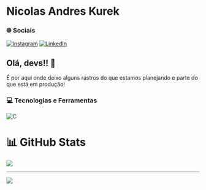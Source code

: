 <h1 align="left">Nicolas Andres Kurek</h1>

### 🌐 Sociais
[![Instagram](https://img.shields.io/badge/Instagram-%23E4405F.svg?logo=Instagram&logoColor=white)](https://instagram.com/nicolas_andresz) [![LinkedIn](https://img.shields.io/badge/LinkedIn-%230077B5.svg?logo=linkedin&logoColor=white)](https://www.linkedin.com/in/nicolas-andres-a3b885267/)

## Olá, devs!! 👋
É por aqui onde deixo alguns rastros do que estamos planejando e parte do que está em produção!

### 💻 Tecnologias e Ferramentas
![C](https://skillicons.dev/icons?i=cs,java,dotnet,spring&theme=light)

# 📊 GitHub Stats
![](https://github-readme-stats.vercel.app/api/top-langs/?username=NinAndres&theme=radical&hide_border=true&include_all_commits=false&count_private=true&layout=compact)

---
[![](https://visitcount.itsvg.in/api?id=NinAndres&icon=0&color=0)](https://visitcount.itsvg.in)

